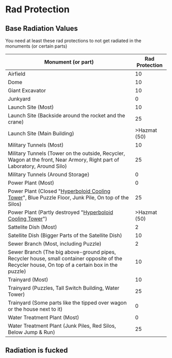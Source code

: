 # Rad Protection

## Base Radiation Values

You need at least these rad protections to not get radiated in the monuments (or certain parts)

| Monument (or part)                                           | Rad Protection |
| ------------------------------------------------------------ | -------------- |
| Airfield                                                     | 10             |
| Dome                                                         | 10             |
| Giant Excavator                                              | 10             |
| Junkyard                                                     | 0              |
| Launch Site (Most)                                           | 10             |
| Launch Site (Backside around the rocket and the crane)       | 25             |
| Launch Site (Main Building)                                  | >Hazmat (50)   |
| Military Tunnels (Most)                                      | 10             |
| Military Tunnels (Tower on the outside, Recycler, Wagon at the front, Near Armory, Right part of Laboratory, Around Silo) | 25             |
| Military Tunnels (Around Storage)                            | 0              |
| Power Plant (Most)                                           | 0              |
| Power Plant (Closed "[Hyperboloid Cooling Tower](https://en.wikipedia.org/wiki/Cooling_tower)", Blue Puzzle Floor, Junk Pile, On top of the Silos) | 25             |
| Power Plant (Partly destroyed "[Hyperboloid Cooling Tower](https://en.wikipedia.org/wiki/Cooling_tower)") | >Hazmat (50)   |
| Sattelite Dish (Most)                                        | 2              |
| Satellite Dish (Bigger Parts of the Satellite Dish)          | 10             |
| Sewer Branch (Most, including Puzzle)                        | 2              |
| Sewer Branch (The big above-ground pipes, Recycler house, small container opposite of the Recycler house, On top of a certain box in the puzzle) | 10             |
| Trainyard (Most)                                             | 10             |
| Trainyard (Puzzles, Tall Switch Building, Water Tower)       | 25             |
| Trainyard (Some parts like the tipped over wagon or the house next to it) | 0              |
| Water Treatment Plant (Most)                                 | 0              |
| Water Treatment Plant (Junk Piles, Red Silos, Below Jump & Run) | 25             |

## Radiation is fucked

